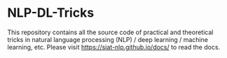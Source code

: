 # NLP-DL-Tricks
This repository contains all the source code of practical and theoretical tricks in natural language processing (NLP) / deep learning / machine learning, etc. Please visit https://siat-nlp.github.io/docs/ to read the docs.

